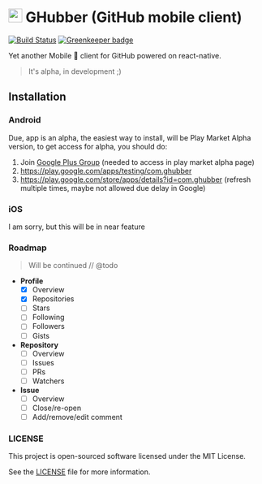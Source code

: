 # <img src="https://socialconnect.github.io/assets/icons/mark-github.svg" width="27"> GHubber (GitHub mobile client)

[![Build Status](https://travis-ci.org/ovr/ghubber.svg?branch=master)](https://travis-ci.org/ovr/ghubber)
[![Greenkeeper badge](https://badges.greenkeeper.io/ovr/ghubber.svg)](https://greenkeeper.io/)


Yet another Mobile :iphone: client for GitHub powered on react-native.

> It's alpha, in development ;)
 
## Installation 
 
### Android

Due, app is an alpha, the easiest way to install, will be Play Market Alpha version, to get access for alpha, you should do:

1. Join [Google Plus Group](https://plus.google.com/communities/115242870069378334413) (needed to access in play market alpha page)
2. https://play.google.com/apps/testing/com.ghubber
3. https://play.google.com/store/apps/details?id=com.ghubber (refresh multiple times, maybe not allowed due delay in Google)

### iOS

I am sorry, but this will be in near feature
 
### Roadmap

> Will be continued // @todo

- **Profile**
    - [X] Overview
    - [X] Repositories
    - [ ] Stars
    - [ ] Following
    - [ ] Followers
    - [ ] Gists
- **Repository**
    - [ ] Overview      
    - [ ] Issues      
    - [ ] PRs      
    - [ ] Watchers
- **Issue**
    - [ ] Overview
    - [ ] Close/re-open
    - [ ] Add/remove/edit comment

### LICENSE

This project is open-sourced software licensed under the MIT License.

See the [LICENSE](LICENSE) file for more information.
